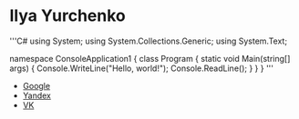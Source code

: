 # Ilya Yurchenko

'''C#
using System;
using System.Collections.Generic;
using System.Text;

namespace ConsoleApplication1
{
    class Program
    {
        static void Main(string[] args)
        {
            Console.WriteLine("Hello, world!");
            Console.ReadLine();
        }
    }
}
'''

+ [Google](www.google.com)
+ [Yandex](yandex.ru)
+ [VK](vk.com)